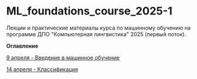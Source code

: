 # ML_foundations_course_2025-1
Лекции и практические материалы курса по машинному обучению на программе ДПО "Компьютерная лингвистика" 2025 (первый поток).

**Оглавление**

[9 апреля  - Введение в машинное обучение](https://github.com/annadmitrieva/ML_foundations_course/tree/2025-1/9%20%D0%B0%D0%BF%D1%80%D0%B5%D0%BB%D1%8F)

[14 апреля - Классификация](https://github.com/annadmitrieva/ML_foundations_course/tree/2025-1/14%20%D0%B0%D0%BF%D1%80%D0%B5%D0%BB%D1%8F)
